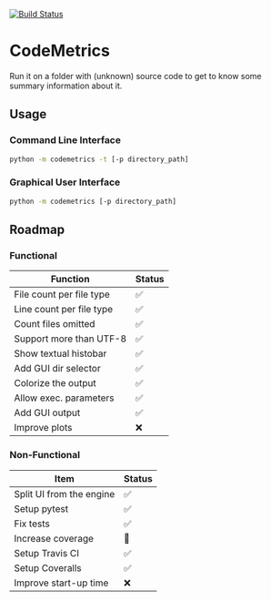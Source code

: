 [![Build Status](https://travis-ci.org/adrsta/CodeMetrics.png?branch=master)](http://travis-ci.org/adrsta/CodeMetrics?branch=master)

# CodeMetrics
Run it on a folder with (unknown) source code to get to know some summary information about it.

## Usage

### Command Line Interface
```bash
python -m codemetrics -t [-p directory_path]
```

### Graphical User Interface
```bash
python -m codemetrics [-p directory_path]
```

## Roadmap

### Functional

Function                 | Status
-------------------------|--------------------
File count per file type | :white_check_mark:
Line count per file type | :white_check_mark:
Count files omitted      | :white_check_mark:
Support more than UTF-8  | :white_check_mark:
Show textual histobar    | :white_check_mark:
Add GUI dir selector     | :white_check_mark:
Colorize the output      | :white_check_mark:
Allow exec. parameters   | :white_check_mark:
Add GUI output           | :white_check_mark:
Improve plots            | :x:

### Non-Functional

Item                        | Status
----------------------------|--------------------
Split UI from the engine    | :white_check_mark:
Setup pytest                | :white_check_mark:
Fix tests                   | :white_check_mark:
Increase coverage           | :construction:
Setup Travis CI             | :white_check_mark:
Setup Coveralls             | :white_check_mark:
Improve start-up time       | :x:
